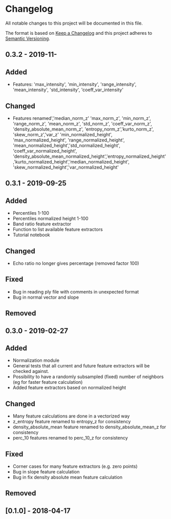 # Changelog
All notable changes to this project will be documented in this file.

The format is based on [Keep a Changelog](https://keepachangelog.com/en/1.0.0/)
and this project adheres to [Semantic Versioning](https://semver.org/spec/v2.0.0.html).

## 0.3.2 - 2019-11-
## Added
- Features:
    'max_intensity', 'min_intensity', 'range_intensity', 'mean_intensity', 'std_intensity', 'coeff_var_intensity'

## Changed
- Features renamed','median_norm_z'
    'max_norm_z', 'min_norm_z', 'range_norm_z', 'mean_norm_z', 'std_norm_z', 'coeff_var_norm_z', 'density_absolute_mean_norm_z', 'entropy_norm_z','kurto_norm_z', 'skew_norm_z','var_z'
    'min_normalized_height', 'max_normalized_height', 'range_normalized_height', 'mean_normalized_height','std_normalized_height', 'coeff_var_normalized_height', 'density_absolute_mean_normalized_height','entropy_normalized_height','kurto_normalized_height','median_normalized_height', 'skew_normalized_height','var_normalized_height'


## 0.3.1 - 2019-09-25
## Added
- Percentiles 1-100
- Percentiles normalized height 1-100
- Band ratio feature extractor 
- Function to list available feature extractors
- Tutorial notebook

## Changed
- Echo ratio no longer gives percentage (removed factor 100)

## Fixed
- Bug in reading ply file with comments in unexpected format
- Bug in normal vector and slope

## Removed

## 0.3.0 - 2019-02-27
## Added
- Normalization module
- General tests that all current and future feature extractors will be checked against.
- Possibility to have a randomly subsampled (fixed) number of neighbors (eg for faster feature calculation)
- Added feature extractors based on normalized height

## Changed
- Many feature calculations are done in a vectorized way
- z_entropy feature renamed to entropy_z for consistency
- density_absolute_mean feature renamed to density_absolute_mean_z for consistency
- perc_10 features renamed to perc_10_z for consistency

## Fixed
- Corner cases for many feature extractors (e.g. zero points)
- Bug in slope feature calculation
- Bug in fix density absolute mean feature calculation

## Removed

## [0.1.0] - 2018-04-17

